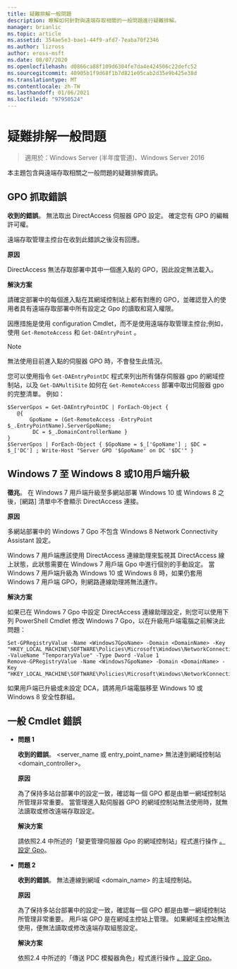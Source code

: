 ```yaml
---
title: 疑難排解一般問題
description: 瞭解如何針對與遠端存取相關的一般問題進行疑難排解。
manager: brianlic
ms.topic: article
ms.assetid: 354ae5e3-bae1-44f9-afd7-7eaba70f2346
ms.author: lizross
author: eross-msft
ms.date: 08/07/2020
ms.openlocfilehash: d0866ca88f109d6304fe7da4e424506c22defc52
ms.sourcegitcommit: 40905b1f9d68f1b7d821e05cab2d35e9b425e38d
ms.translationtype: MT
ms.contentlocale: zh-TW
ms.lasthandoff: 01/06/2021
ms.locfileid: "97950524"
---
```

# <a name="troubleshooting-general-issues"></a>疑難排解一般問題

>適用於：Windows Server (半年度管道)、Windows Server 2016

本主題包含與遠端存取相關之一般問題的疑難排解資訊。

## <a name="gpo-retrieval-error"></a>GPO 抓取錯誤
**收到的錯誤**。 無法取出 DirectAccess 伺服器 GPO 設定。 確定您有 GPO 的編輯許可權。

遠端存取管理主控台在收到此錯誤之後沒有回應。

**原因**

DirectAccess 無法存取部署中其中一個進入點的 GPO，因此設定無法載入。

**解決方案**

請確定部署中的每個進入點在其網域控制站上都有對應的 GPO，並確認登入的使用者具有遠端存取部署中所有設定之 Gpo 的讀取和寫入權限。

因應措施是使用 configuration Cmdlet，而不是使用遠端存取管理主控台;例如，使用 `Get-RemoteAccess` 和 `Get-DAEntryPoint` 。

> [!NOTE]
> 無法使用目前進入點的伺服器 GPO 時，不會發生此情況。

您可以使用指令 `Get-DAEntryPointDC` 程式來列出所有儲存伺服器 gpo 的網域控制站，以及 `Get-DAMultiSite` 如何在 `Get-RemoteAccess` 部署中取出伺服器 gpo 的完整清單。 例如：

```
$ServerGpos = Get-DAEntryPointDC | ForEach-Object {
   @{
       GpoName = (Get-RemoteAccess -EntryPoint $_.EntryPointName).ServerGpoName;
        DC = $_.DomainControllerName }
}
$ServerGpos | ForEach-Object { $GpoName = $_['GpoName'] ; $DC = $_['DC'] ; Write-Host "Server GPO '$GpoName' on DC '$DC'" }
```

## <a name="windows-7-to-windows-8-or-10-client-upgrade"></a>Windows 7 至 Windows 8 或10用戶端升級
**徵兆**。 在 Windows 7 用戶端升級至多網站部署 Windows 10 或 Windows 8 之後，[網路] 清單中不會顯示 DirectAccess 連接。

**原因**

多網站部署中的 Windows 7 Gpo 不包含 Windows 8 Network Connectivity Assistant 設定。

 Windows 7 用戶端應該使用 DirectAccess 連線助理來監視其 DirectAccess 線上狀態，此狀態需要在 Windows 7 用戶端 Gpo 中進行個別的手動設定。 當 Windows 7 用戶端升級為 Windows 10 或 Windows 8 時，如果仍套用 Windows 7 用戶端 GPO，則網路連線助理將無法運作。

**解決方案**

如果已在 Windows 7 Gpo 中設定 DirectAccess 連線助理設定，則您可以使用下列 PowerShell Cmdlet 修改 Windows 7 Gpo，以在升級用戶端電腦之前解決此問題：

```
Set-GPRegistryValue -Name <Windows7GpoName> -Domain <DomainName> -Key "HKEY_LOCAL_MACHINE\SOFTWARE\Policies\Microsoft\Windows\NetworkConnectivityAssistant" -ValueName "TemporaryValue" -Type Dword -Value 1
Remove-GPRegistryValue -Name <Windows7GpoName> -Domain <DomainName> -Key "HKEY_LOCAL_MACHINE\SOFTWARE\Policies\Microsoft\Windows\NetworkConnectivityAssistant"
```

如果用戶端已升級或未設定 DCA，請將用戶端電腦移至 Windows 10 或 Windows 8 安全性群組。

## <a name="general-cmdlet-errors"></a>一般 Cmdlet 錯誤

-   **問題 1**

    **收到的錯誤**。 <server_name 或 entry_point_name> 無法達到網域控制站 <domain_controller>。

    **原因**

    為了保持多站台部署中的設定一致，確認每一個 GPO 都是由單一網域控制站所管理非常重要。 當管理進入點伺服器 GPO 的網域控制站無法使用時，就無法讀取或修改遠端存取設定。

    **解決方案**

    請依照2.4 中所述的「變更管理伺服器 Gpo 的網域控制站」程式進行操作 [。設定 Gpo](assetId:///b1960686-a81e-4f48-83f1-cc4ea484df43#ConfigGPOs)。

-   **問題 2**

    **收到的錯誤**。 無法連線到網域 <domain_name> 的主域控制站。

    **原因**

    為了保持多站台部署中的設定一致，確認每一個 GPO 都是由單一網域控制站所管理非常重要。 用戶端 GPO 是在網域主控站上管理。 如果網域主控站無法使用，便無法讀取或修改遠端存取組態設定。

    **解決方案**

    依照2.4 中所述的「傳送 PDC 模擬器角色」程式進行操作 [。設定 Gpo](assetId:///b1960686-a81e-4f48-83f1-cc4ea484df43#ConfigGPOs)。



